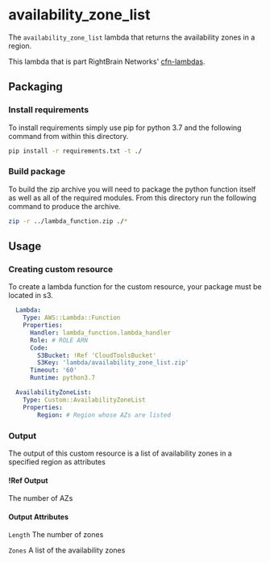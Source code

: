 # availability_zone_list

The `availability_zone_list` lambda that returns the availability zones in a region.

This lambda that is part RightBrain Networks' [cfn-lambdas](https://github.com/RightBrain-Networks/cfn-lambda).

## Packaging

### Install requirements

To install requirements simply use pip for python 3.7 and the following command from within this directory.

```bash
pip install -r requirements.txt -t ./
```

### Build package

To build the zip archive you will need to package the python function itself as well as all of the required modules. From this directory run the following command to produce the archive.

```bash
zip -r ../lambda_function.zip ./*
```

## Usage

### Creating custom resource

To create a lambda function for the custom resource, your package must be located in s3.

```yaml
  Lambda:
    Type: AWS::Lambda::Function
    Properties:
      Handler: lambda_function.lambda_handler
      Role: # ROLE ARN
      Code:
        S3Bucket: !Ref 'CloudToolsBucket'
        S3Key: 'lambda/availability_zone_list.zip'
      Timeout: '60'
      Runtime: python3.7

  AvailabilityZoneList:
    Type: Custom::AvailabilityZoneList
    Properties:
        Region: # Region whose AZs are listed
```

### Output

The output of this custom resource is a list of availability zones in a specified region as attributes

#### !Ref Output

The number of AZs

#### Output Attributes

`Length` The number of zones

`Zones` A list of the availability zones
